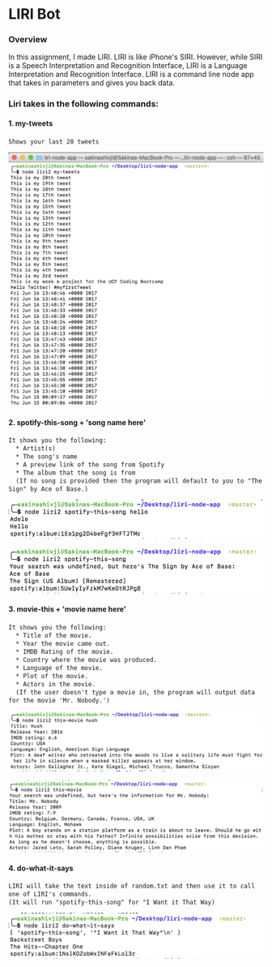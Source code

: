 # LIRI Bot

### Overview
In this assignment, I made LIRI. LIRI is like iPhone's SIRI. However, while SIRI is a Speech Interpretation and Recognition Interface, LIRI is a Language Interpretation and Recognition Interface. LIRI is a command line node app that takes in parameters and gives you back data.

### Liri takes in the following commands:

#### 1. my-tweets 
```
Shows your last 20 tweets
```
![Image of tweets in terminal](https://github.com/shivjisakina/liri-node-app/blob/master/images/tweets1.png)


#### 2. spotify-this-song + 'song name here' 
```
It shows you the following:
  * Artist(s)
  * The song's name
  * A preview link of the song from Spotify
  * The album that the song is from
  (If no song is provided then the program will default to you to "The Sign" by Ace of Base.)
```
![Image of spotify search in terminal](https://github.com/shivjisakina/liri-node-app/blob/master/images/spotifysearch.png)

![Image of spotify default in terminal](https://github.com/shivjisakina/liri-node-app/blob/master/images/spotifydefault.png)

#### 3. movie-this + 'movie name here'
```
It shows you the following: 
  * Title of the movie.
  * Year the movie came out.
  * IMDB Rating of the movie.
  * Country where the movie was produced.
  * Language of the movie.
  * Plot of the movie.
  * Actors in the movie.
  (If the user doesn't type a movie in, the program will output data for the movie 'Mr. Nobody.')
```  
![Image of movie info in terminal](https://github.com/shivjisakina/liri-node-app/blob/master/images/Screen%20Shot%202017-06-17%20at%2010.14.48%20AM.png)

![Image of movie default in terminal](https://github.com/shivjisakina/liri-node-app/blob/master/images/moviedefault.png)

#### 4. do-what-it-says
```
LIRI will take the text inside of random.txt and then use it to call one of LIRI's commands.
(It will run "spotify-this-song" for "I Want it That Way)
```
![Image of fs readfile in terminal](https://github.com/shivjisakina/liri-node-app/blob/master/images/do-what-it-says.png)
